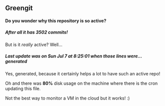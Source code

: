 ## Greengit

#### Do you wonder why this repository is so active?

##### After all it has 3502 commits!

But is it *really* active? Well...

##### Last update was on Sun Jul 7 at 8:25:01 when those lines were... generated

Yes, generated, because it certainly helps a lot to have such an active repo!

Oh and there was **80%** disk usage on the machine
where there is the cron updating this file.

Not the best way to monitor a VM in the cloud but it works! :)
